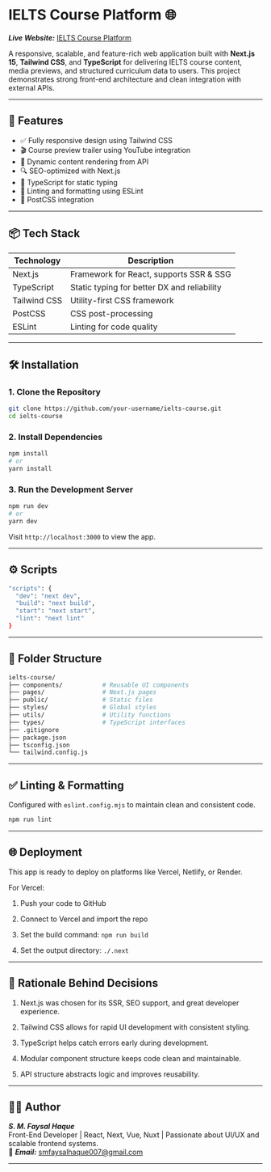 # IELTS Course Platform 🌐

**_Live Website:_** [IELTS Course Platform](https://ielts-course-two.vercel.app/)

A responsive, scalable, and feature-rich web application built with **Next.js 15**, **Tailwind CSS**, and **TypeScript** for delivering IELTS course content, media previews, and structured curriculum data to users. This project demonstrates strong front-end architecture and clean integration with external APIs.

---

## 🚀 Features

- ✅ Fully responsive design using Tailwind CSS
- 🎬 Course preview trailer using YouTube integration
- 🧠 Dynamic content rendering from API
- 🔍 SEO-optimized with Next.js
- 🎯 TypeScript for static typing
- 🧼 Linting and formatting using ESLint
- 🔧 PostCSS integration

---

## 📦 Tech Stack

| Technology    | Description                                 |
|---------------|---------------------------------------------|
| Next.js       | Framework for React, supports SSR & SSG     |
| TypeScript    | Static typing for better DX and reliability |
| Tailwind CSS  | Utility-first CSS framework                 |
| PostCSS       | CSS post-processing                         |
| ESLint        | Linting for code quality                    |

---

## 🛠️ Installation

### 1. Clone the Repository

```bash
git clone https://github.com/your-username/ielts-course.git
cd ielts-course
```

### 2. Install Dependencies

```bash
npm install
# or
yarn install
```

### 3. Run the Development Server

```bash
npm run dev
# or
yarn dev
```

Visit `http://localhost:3000` to view the app.

---

## ⚙️ Scripts

```bash
"scripts": {
  "dev": "next dev",
  "build": "next build",
  "start": "next start",
  "lint": "next lint"
}
```

---

## 📁 Folder Structure

```bash
ielts-course/
├── components/           # Reusable UI components
├── pages/                # Next.js pages
├── public/               # Static files
├── styles/               # Global styles
├── utils/                # Utility functions
├── types/                # TypeScript interfaces
├── .gitignore
├── package.json
├── tsconfig.json
└── tailwind.config.js
```

---

## ✅ Linting & Formatting

Configured with `eslint.config.mjs` to maintain clean and consistent code.

```bash
npm run lint
```

---

## 🌐 Deployment

This app is ready to deploy on platforms like Vercel, Netlify, or Render.

For Vercel:

1. Push your code to GitHub

2. Connect to Vercel and import the repo

3. Set the build command: `npm run build`

4. Set the output directory: `./.next`

---

## 🧠 Rationale Behind Decisions

1. Next.js was chosen for its SSR, SEO support, and great developer experience.

2. Tailwind CSS allows for rapid UI development with consistent styling.

3. TypeScript helps catch errors early during development.

4. Modular component structure keeps code clean and maintainable.

5. API structure abstracts logic and improves reusability.

---

## 👨‍💻 Author

**_S. M. Faysal Haque_**<br/>
Front-End Developer | React, Next, Vue, Nuxt | Passionate about UI/UX and scalable frontend systems.<br/>
📧 **_Email:_** smfaysalhaque007@gmail.com

---



